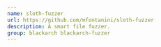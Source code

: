 ```yaml
---
name: sloth-fuzzer
url: https://github.com/mfontanini/sloth-fuzzer
description: A smart file fuzzer.
group: blackarch blackarch-fuzzer
---
```

